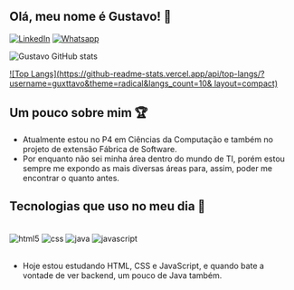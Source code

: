 ## Olá, meu nome é Gustavo! 👋


[![LinkedIn](https://img.shields.io/badge/LinkedIn-0077B5?style=for-the-badge&logo=linkedin&logoColor=white)](https://www.linkedin.com/in/gustavow-barbosas/)
[![Whatsapp](https://img.shields.io/badge/WhatsApp-25D366?style=for-the-badge&logo=whatsapp&logoColor=white)](https://api.whatsapp.com/send?phone=(55)%20(83)%2099676-5975)


![Gustavo GitHub stats](https://github-readme-stats.vercel.app/api?username=guxttavo&show_icons=true&theme=radical)

[![Top Langs](https://github-readme-stats.vercel.app/api/top-langs/?username=guxttavo&theme=radical&langs_count=10&
layout=compact)](https://github.com/anuraghazra/github-readme-stats)



## Um pouco sobre mim 🏆

- Atualmente estou no P4 em Ciências da Computação e também no projeto de extensão Fábrica de Software.
- Por enquanto não sei minha área dentro do mundo de TI, porém estou sempre me expondo as mais diversas áreas para, assim, poder me encontrar o quanto antes.




## Tecnologias que uso no meu dia 🚀 

<div style = "display: inline_block"><br/>
    <img align="center" alt ="html5" src ="https://img.shields.io/badge/HTML5-E34F26?style=for-the-badge&logo=html5&logoColor=white" />
    <img align="center" alt ="css" src ="https://img.shields.io/badge/CSS3-1572B6?style=for-the-badge&logo=css3&logoColor=white" />
    <img align="center" alt ="java" src ="https://img.shields.io/badge/Java-ED8B00?style=for-the-badge&logo=java&logoColor=white" />
    <img align="center" alt ="javascript" src ="https://img.shields.io/badge/JavaScript-F7DF1E?style=for-the-badge&logo=javascript&logoColor=black" />
</div><br/>

- Hoje estou estudando HTML, CSS e JavaScript, e quando bate a vontade de ver backend, um pouco de Java também.


